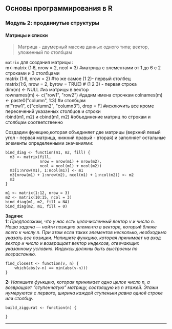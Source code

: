 ## Основы программирования в R
### Модуль 2: продвинутые структуры
#### Матрицы и списки  
> Матрица - двумерный массив данных одного типа; вектор, уложенный по столбцам  

`matrix` для создания матрицы :  
m<-matrix (1:6, nrow = 2, ncol = 3)  #матрица с элементами от 1 до 6 с 2 строками и 3 столбцами  
matrix (1:6, nrow = 2)               #то же самое  (1 2)- первый столбец  
matrix(1:6, nrow = 2, byrow = TRUE)  # (1 2 3) - первая строка  
dim(m) <- NULL #из матрицы в вектор  
rownames(m) <- c("row1", "row2")     #дадим имена строчкам
colnames(m) <- paste0("column", 1:3) #и столбцам  
m["row1", c("column2", "column3"), drop = F]  #исключить все кроме пересечений указанных столбцов и строки  
rbind(m1, m2) и cbind(m1, m2)                 #объединение матриц по строкам и столбцам соответственно  

Создадим функцию,которая объединяет две матрицы (верхний левый угол - первая матрица, нижний правый - вторая) и заполняет остальные элементы определенными значениями:
```{r}
bind_diag <- function(m1, m2, fill) {
  m3 <- matrix(fill, 
               nrow = nrow(m1) + nrow(m2), 
               ncol = ncol(m1) + ncol(m2))
  m3[1:nrow(m1), 1:ncol(m1)] <- m1
  m3[nrow(m1) + 1:nrow(m2), ncol(m1) + 1:ncol(m2)] <- m2
  m3
}

m1 <- matrix(1:12, nrow = 3)
m2 <- matrix(10:15, ncol = 3)
bind_diag(m1, m2, fill = NA)
bind_diag(m2, m1, fill = 0)
```

**Задачи:**  
**1:** *Предположим, что у нас есть целочисленный вектор v и число n. Наша задача — найти позицию элемента в векторе, который ближе всего к числу n. 
При этом если таких элементов несколько, необходимо указать все позиции. Напишите функцию, которая принимает на вход вектор и число и возвращает вектор индексов, 
отвечающих указанному условию. Индексы должны быть выстроены по возрастанию.*
```{r}
find_closest <- function(v, n) {
    which(abs(v-n) == min(abs(v-n)))
}
```
**2:** *Напишите функцию, которая принимает одно целое число n, а возвращает “ступенчатую” матрицу, состоящую из n этажей. Этажи нумеруются с первого, ширина каждой ступеньки 
равна одной строке или столбцу.*
```{r}
build_ziggurat <- function(n) {

}
```






***
